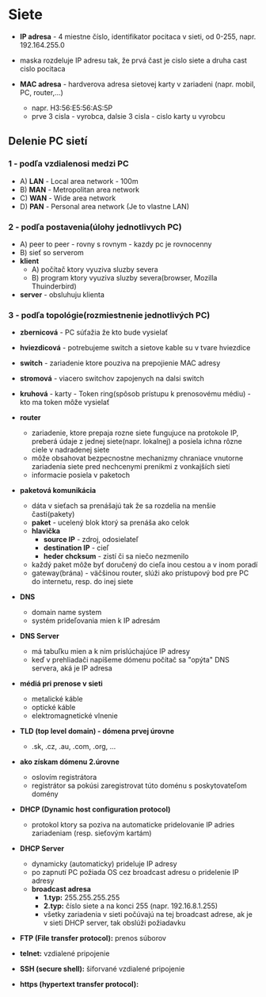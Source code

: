 # Siete
- **IP adresa** - 4 miestne číslo, identifikator pocitaca v sieti, od 0-255, napr. 192.164.255.0
- maska rozdeluje IP adresu tak, že prvá čast je cislo siete a druha cast cislo pocitaca

- **MAC adresa** - hardverova adresa sietovej karty v zariadeni (napr. mobil, PC, router,...)
    - napr. H3:56:E5:56:AS:5P
    - prve 3 cisla - vyrobca, dalsie 3 cisla - cislo karty u vyrobcu
## Delenie PC sietí
### 1 - podľa vzdialenosi medzi PC
- A) **LAN** - Local area network - 100m
- B) **MAN** - Metropolitan area network
- C) **WAN** - Wide area network
- D) **PAN** - Personal area network (Je to vlastne LAN)
### 2 - podľa postavenia(úlohy jednotlivych PC)
- A) peer to peer - rovny s rovnym - kazdy pc je rovnocenny
- B) sieť so serverom
- **klient**
    - A) počítač ktory vyuziva sluzby severa 
    - B) program ktory vyuziva sluzby severa(browser, Mozilla Thuinderbird)
- **server** - obsluhuju klienta
### 3 - podľa topológie(rozmiestnenie jednotlivých PC)
- **zbernicová** - PC súťažia že kto bude vysielať
- **hviezdicová** - potrebujeme switch a sietove kable su v tvare hviezdice
- **switch** - zariadenie ktore pouziva na prepojienie MAC adresy
- **stromová** - viacero switchov zapojenych na dalsi switch
- **kruhová** - karty - Token ring(spôsob prístupu k prenosovému médiu) - kto ma token môže vysielať

- **router** 
    - zariadenie, ktore prepaja rozne siete fungujuce na protokole IP, preberá údaje z jednej siete(napr. lokalnej) a posiela ichna rôzne ciele v nadradenej siete
    - môže obsahovat bezpecnostne mechanizmy chraniace vnutorne zariadenia siete pred nechcenymi prenikmi z vonkajších sietí
    - informacie posiela v paketoch
- **paketová komunikácia** 
    - dáta v sieťach sa prenášajú tak že sa rozdelia na menšie časti(pakety)
    - **paket** - ucelený blok ktorý sa prenáša ako celok
    - **hlavička** 
        - **source IP** - zdroj, odosielateľ  
        - **destination IP** - cieľ
        - **heder chcksum** - zistí či sa niečo nezmenilo
    - každý paket môže byť doručený do cieľa inou cestou a v inom poradí
    - gateway(brána) - väčšinou router, slúži ako prístupový bod pre PC do internetu, resp. do inej siete

- **DNS** 
    - domain name system
    - systém prideľovania mien k IP adresám
- **DNS Server**
    - má tabuľku mien a k nim prislúchajúce IP adresy
    - keď v prehliadači napíšeme dómenu počítač sa "opýta" DNS servera, aká je IP adresa

- **médiá pri prenose v sieti**
    - metalické káble
    - optické káble
    - elektromagnetické vlnenie

- **TLD (top level domain) - dómena prvej úrovne**
    - .sk, .cz, .au, .com, .org, ...

- **ako získam dómenu 2.úrovne**
    - oslovím registrátora
    - registrátor sa pokúsi zaregistrovat túto doménu s poskytovateľom domény

- **DHCP (Dynamic host configuration protocol)**
    - protokol ktory sa poziva na automaticke pridelovanie IP adries zariadeniam (resp. sieťovým kartám)

- **DHCP Server**
    - dynamicky (automaticky) prideluje IP adresy
    - po zapnutí PC požiada OS cez broadcast adresu o pridelenie IP adresy
    - **broadcast adresa** 
        - **1.typ:** 255.255.255.255
        - **2.typ:** číslo siete a na konci 255 (napr. 192.16.8.1.255)
        - všetky zariadenia v sieti počúvajú na tej broadcast adrese, ak je v sieti DHCP server, tak obslúži požiadavku

- **FTP (File transfer protocol):** prenos súborov
- **telnet:** vzdialené pripojenie
- **SSH (secure shell):** šiforvané vzdialené pripojenie
- **https (hypertext transfer protocol):** 